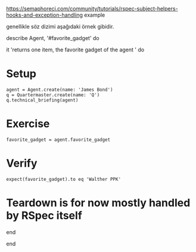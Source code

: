 https://semaphoreci.com/community/tutorials/rspec-subject-helpers-hooks-and-exception-handling example

genellikle söz dizimi aşağıdaki örnek gibidir.


describe Agent, '#favorite_gadget' do
 
  it 'returns one item, the favorite gadget of the agent ' do
  # Setup
    agent = Agent.create(name: 'James Bond')
    q = Quartermaster.create(name: 'Q') 
    q.technical_briefing(agent)
 
  # Exercise    
    favorite_gadget = agent.favorite_gadget
   
  # Verify
    expect(favorite_gadget).to eq 'Walther PPK'
 
  # Teardown is for now mostly handled by RSpec itself
  end
 
end
